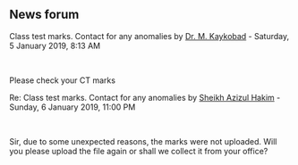 <h2>News forum</h2><a href="https://moodle.cse.buet.ac.bd/user/view.php?id=20&course=382"></a>
Class test marks. Contact for any anomalies
by <a href="https://moodle.cse.buet.ac.bd/user/view.php?id=20&course=382">Dr. M. Kaykobad</a> - Saturday, 5 January 2019, 8:13 AM


 

Please check your CT marks





<a href="https://moodle.cse.buet.ac.bd/user/view.php?id=1443&course=382"></a>
Re: Class test marks. Contact for any anomalies
by <a href="https://moodle.cse.buet.ac.bd/user/view.php?id=1443&course=382">Sheikh Azizul Hakim</a> - Sunday, 6 January 2019, 11:00 PM


 

Sir, due to some unexpected reasons, the marks were not uploaded. Will you please upload the file again or shall we collect it from your office?








